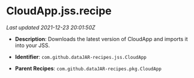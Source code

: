 # CloudApp.jss.recipe

_Last updated 2021-12-23 20:01:50Z_

- **Description**: Downloads the latest version of CloudApp and imports it into your JSS.

- **Identifier**: `com.github.dataJAR-recipes.jss.CloudApp`

- **Parent Recipes**: `com.github.dataJAR-recipes.pkg.CloudApp`
